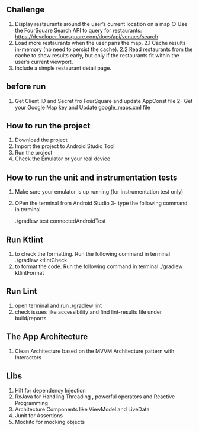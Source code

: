 
## Challenge

1. Display restaurants around the user’s current location on a map ○
 Use the FourSquare Search API to query for restaurants: https://developer.foursquare.com/docs/api/venues/search
2. Load more restaurants when the user pans the map.
 2.1 Cache results in-memory (no need to persist the cache).
 2.2 Read restaurants from the cache to show results early, but only if the restaurants
fit within the user’s current viewport.
3. Include a simple restaurant detail page.

## before run

1. Get Client ID and Secret fro FourSquare and update AppConst file
2- Get your Google Map key and Update google_maps.xml file

## How to run the project

 1. Download the project
 2. Import the project to Android Studio Tool
 3. Run the project
 4. Check the Emulator or your real device

 ## How to run the unit and instrumentation tests

 1. Make sure your emulator is up running (for instrumentation test only)
 2. OPen the terminal from Android Studio
 3- type the following command in terminal

    ./gradlew test connectedAndroidTest

 ## Run Ktlint

 1. to check the formatting. Run the following command in terminal
     ./gradlew ktlintCheck
 2. to format the code. Run the following command in terminal
    ./gradlew ktlintFormat

 ## Run Lint
 1. open terminal and run ./gradlew lint
 2. check issues like accessibility and find lint-results file under build/reports


## The App Architecture

 1. Clean Architecture based on  the MVVM Architecture pattern with Interactors

## Libs

1. Hilt for dependency Injection
2. RxJava for Handling Threading ,  powerful operators and Reactive Programming
3. Architecture Components like ViewModel and LiveData
4. Junit for Assertions
5. Mockito for mocking objects





